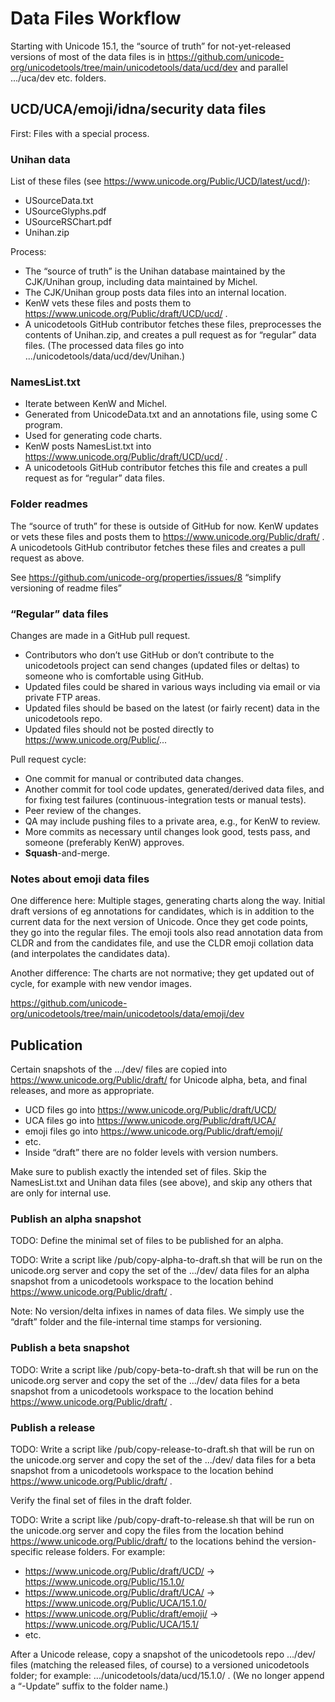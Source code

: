 # Data Files Workflow

Starting with Unicode 15.1, the “source of truth” for not-yet-released versions of
most of the data files is in
https://github.com/unicode-org/unicodetools/tree/main/unicodetools/data/ucd/dev
and parallel .../uca/dev etc. folders.

## UCD/UCA/emoji/idna/security data files

First: Files with a special process.

### Unihan data

List of these files (see https://www.unicode.org/Public/UCD/latest/ucd/):
*   USourceData.txt
*   USourceGlyphs.pdf
*   USourceRSChart.pdf
*   Unihan.zip

Process:
*   The “source of truth” is the Unihan database maintained by the CJK/Unihan group, including data maintained by Michel.
*   The CJK/Unihan group posts data files into an internal location.
*   KenW vets these files and posts them to https://www.unicode.org/Public/draft/UCD/ucd/ .
*   A unicodetools GitHub contributor fetches these files, preprocesses the contents of Unihan.zip,
    and creates a pull request as for “regular” data files.
    (The processed data files go into .../unicodetools/data/ucd/dev/Unihan.)

### NamesList.txt

*   Iterate between KenW and Michel.
*   Generated from UnicodeData.txt and an annotations file, using some C program.
*   Used for generating code charts.
*   KenW posts NamesList.txt into https://www.unicode.org/Public/draft/UCD/ucd/ .
*   A unicodetools GitHub contributor fetches this file
    and creates a pull request as for “regular” data files.

### Folder readmes

The “source of truth” for these is outside of GitHub for now.
KenW updates or vets these files and posts them to https://www.unicode.org/Public/draft/ .
A unicodetools GitHub contributor fetches these files and creates a pull request as above.

See https://github.com/unicode-org/properties/issues/8 “simplify versioning of readme files”

### “Regular” data files

Changes are made in a GitHub pull request.
*   Contributors who don’t use GitHub or don’t contribute to the unicodetools project
    can send changes (updated files or deltas) to someone who is comfortable using GitHub.
*   Updated files could be shared in various ways including via email or via private FTP areas.
*   Updated files should be based on the latest (or fairly recent) data in the unicodetools repo.
*   Updated files should not be posted directly to https://www.unicode.org/Public/...

Pull request cycle:
*   One commit for manual or contributed data changes.
*   Another commit for tool code updates, generated/derived data files,
    and for fixing test failures (continuous-integration tests or manual tests).
*   Peer review of the changes.
*   QA may include pushing files to a private area, e.g., for KenW to review.
*   More commits as necessary until changes look good, tests pass,
    and someone (preferably KenW) approves.
*   **Squash**-and-merge.

### Notes about emoji data files

One difference here: Multiple stages, generating charts along the way.
Initial draft versions of eg annotations for candidates,
which is in addition to the current data for the next version of Unicode.
Once they get code points, they go into the regular files.
The emoji tools also read annotation data from CLDR and from the candidates file,
and use the CLDR emoji collation data (and interpolates the candidates data).

Another difference:
The charts are not normative; they get updated out of cycle, for example with new vendor images.

https://github.com/unicode-org/unicodetools/tree/main/unicodetools/data/emoji/dev

## Publication

Certain snapshots of the .../dev/ files are copied into https://www.unicode.org/Public/draft/
for Unicode alpha, beta, and final releases, and more as appropriate.
*   UCD files go into https://www.unicode.org/Public/draft/UCD/
*   UCA files go into https://www.unicode.org/Public/draft/UCA/
*   emoji files go into https://www.unicode.org/Public/draft/emoji/
*   etc.
*   Inside “draft” there are no folder levels with version numbers.

Make sure to publish exactly the intended set of files.
Skip the NamesList.txt and Unihan data files (see above),
and skip any others that are only for internal use.

### Publish an alpha snapshot

TODO: Define the minimal set of files to be published for an alpha.

TODO: Write a script like /pub/copy-alpha-to-draft.sh that will be run on the unicode.org server
and copy the set of the .../dev/ data files for an alpha snapshot
from a unicodetools workspace to the location behind https://www.unicode.org/Public/draft/ .

Note: No version/delta infixes in names of data files.
We simply use the “draft” folder and the file-internal time stamps for versioning.

### Publish a beta snapshot

TODO: Write a script like /pub/copy-beta-to-draft.sh that will be run on the unicode.org server
and copy the set of the .../dev/ data files for a beta snapshot
from a unicodetools workspace to the location behind https://www.unicode.org/Public/draft/ .

### Publish a release

TODO: Write a script like /pub/copy-release-to-draft.sh that will be run on the unicode.org server
and copy the set of the .../dev/ data files for a beta snapshot
from a unicodetools workspace to the location behind https://www.unicode.org/Public/draft/ .

Verify the final set of files in the draft folder.

TODO: Write a script like /pub/copy-draft-to-release.sh that will be run on the unicode.org server
and copy the files from the location behind https://www.unicode.org/Public/draft/
to the locations behind the version-specific release folders.
For example:
*   https://www.unicode.org/Public/draft/UCD/ → https://www.unicode.org/Public/15.1.0/
*   https://www.unicode.org/Public/draft/UCA/ → https://www.unicode.org/Public/UCA/15.1.0/
*   https://www.unicode.org/Public/draft/emoji/ → https://www.unicode.org/Public/UCA/15.1/
*   etc.

After a Unicode release, copy a snapshot of the unicodetools repo .../dev/ files
(matching the released files, of course) to a versioned unicodetools folder;
for example: .../unicodetools/data/ucd/15.1.0/ .
(We no longer append a “-Update” suffix to the folder name.)

